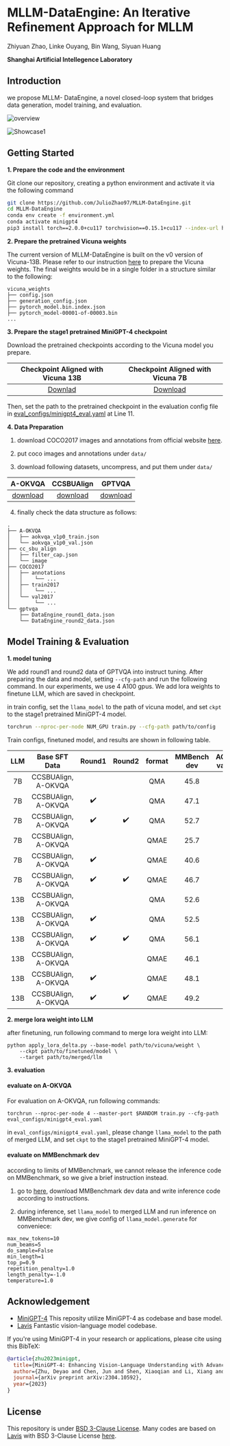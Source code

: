 # MLLM-DataEngine: An Iterative Refinement Approach for MLLM
Zhiyuan Zhao, Linke Ouyang, Bin Wang, Siyuan Huang

**Shanghai Artificial Intellegence Laboratory**

## Introduction

we propose MLLM-
DataEngine, a novel closed-loop system that bridges data
generation, model training, and evaluation.

![overview](https://github.com/opendatalab/MLLM-DataEngine/assets/40555727/d999de9b-fa86-4ad2-94b1-b78f8e047c44)

![Showcase1](https://github.com/JulioZhao97/MLLM-DataEngine/assets/40555727/847b019d-a980-4db1-b6fa-23a70e0f3abf)


## Getting Started

**1. Prepare the code and the environment**

Git clone our repository, creating a python environment and activate it via the following command

```bash
git clone https://github.com/JulioZhao97/MLLM-DataEngine.git
cd MLLM-DataEngine
conda env create -f environment.yml
conda activate minigpt4
pip3 install torch==2.0.0+cu117 torchvision==0.15.1+cu117 --index-url https://download.pytorch.org/whl/cu117
```


**2. Prepare the pretrained Vicuna weights**

The current version of MLLM-DataEngine is built on the v0 version of Vicuna-13B.
Please refer to our instruction [here](PrepareVicuna.md) 
to prepare the Vicuna weights.
The final weights would be in a single folder in a structure similar to the following:

```
vicuna_weights
├── config.json
├── generation_config.json
├── pytorch_model.bin.index.json
├── pytorch_model-00001-of-00003.bin
...   
```

**3. Prepare the stage1 pretrained MiniGPT-4 checkpoint**

Download the pretrained checkpoints according to the Vicuna model you prepare.

|                                Checkpoint Aligned with Vicuna 13B                                |                               Checkpoint Aligned with Vicuna 7B                                |
:------------------------------------------------------------------------------------------------:|:----------------------------------------------------------------------------------------------:
 [Downlad](https://drive.google.com/file/d/1a4zLvaiDBr-36pasffmgpvH5P7CKmpze/view?usp=share_link) | [Download](https://drive.google.com/file/d/1RY9jV0dyqLX-o38LrumkKRh6Jtaop58R/view?usp=sharing) 


Then, set the path to the pretrained checkpoint in the evaluation config file 
in [eval_configs/minigpt4_eval.yaml](eval_configs/minigpt4_eval.yaml#L10) at Line 11. 

**4. Data Preparation**

1. download COCO2017 images and annotations from official website [here](https://cocodataset.org/#download).

2. put coco images and annotations under ```data/```

3. download following datasets, uncompress, and put them under ```data/```

| A-OKVQA | CCSBUAlign | GPTVQA | 
| :---: | :---: | :---: |
| [download](https://drive.google.com/file/d/1L10fJsGuxdTPIEjCntPj9DT-URMxB_zK/view?usp=drive_link) | [download](https://drive.google.com/file/d/1s7kKpRSB0BVveRY2YGN4uhdCmxjWOfJb/view?usp=drive_link) | [download](https://drive.google.com/file/d/1_5EmALJ_UfN19Fi9iBvNbB2U-LBVcEVD/view?usp=drive_link) |

4. finally check the data structure as follows:

```
.
├── A-OKVQA
│   ├── aokvqa_v1p0_train.json
│   └── aokvqa_v1p0_val.json
├── cc_sbu_align
│   ├── filter_cap.json
│   └── image
├── COCO2017
│   ├── annotations
│   │    └── ...
│   ├── train2017
│   │    └── ...
│   └── val2017
│        └── ...
└── gptvqa
    ├── DataEngine_round1_data.json
    └── DataEngine_round2_data.json
```

## Model Training & Evaluation

**1. model tuning**

We add round1 and round2 data of GPTVQA into instruct tuning. After preparing the data and model, setting ```--cfg-path``` and run the following command. In our experiments, we use 4 A100 gpus. We add lora weights to finetune LLM, which are saved in checkpoint.

in train config, set the ```llama_model``` to the path of vicuna model, and set ```ckpt``` to the stage1 pretrained MiniGPT-4 model.

```bash
torchrun --nproc-per-node NUM_GPU train.py --cfg-path path/to/config
```

Train configs, finetuned model, and results are shown in following table.

| **LLM** | **Base SFT Data** | **Round1** | **Round2** | **format** | **MMBench dev** | **AOKVQA val (MC)** | **AOKVQA val (DA)** | **config** | **checkpoint** |
| :---: | :---: | :---: | :---: | :---: | :---: | :---: | :---: | :---: | :---: |
| 7B | CCSBUAlign, A-OKVQA |  |  | QMA | 45.8 | 70.2 | 59.1 | [config](https://github.com/JulioZhao97/MLLM-DataEngine/blob/main/train_configs/ccsbualign_aokvqa/vicuna-7b/QMA/minigpt4_7b_stage2_finetune_aokvqa.yaml) | [model](https://drive.google.com/file/d/1rsYx7Uc-fB8-1ZgKTNqIGmQ_tbNzf6vP/view?usp=drive_link) |
| 7B | CCSBUAlign, A-OKVQA | :heavy_check_mark: |  | QMA | 47.1 | 71.8 | 60.8 | [config](https://github.com/JulioZhao97/MLLM-DataEngine/blob/main/train_configs/ccsbualign_aokvqa/vicuna-7b/QMA/minigpt4_7b_stage2_finetune_aokvqa_round1.yaml) | [model](https://drive.google.com/file/d/1qzpUriJK1yKA274nH9DTHPimaepz-EdM/view?usp=drive_link) |
| 7B | CCSBUAlign, A-OKVQA | :heavy_check_mark: | :heavy_check_mark: | QMA | 52.7 | 73.6 | 62.0 | [config](https://github.com/JulioZhao97/MLLM-DataEngine/blob/main/train_configs/ccsbualign_aokvqa/vicuna-7b/QMA/minigpt4_7b_stage2_finetune_aokvqa_round1_round2.yaml) | [model](https://drive.google.com/file/d/19j_FmsIzfGBhH7sOLts51IVff4XgDYbn/view?usp=sharing) |
| 7B | CCSBUAlign, A-OKVQA |  |  | QMAE | 25.7 | 71.0 | 59.1 | [config](https://github.com/JulioZhao97/MLLM-DataEngine/blob/main/train_configs/ccsbualign_aokvqa/vicuna-7b/QMAE/minigpt4_7b_stage2_finetune_aokvqa.yaml) | [model](https://drive.google.com/file/d/1HR8hknybstr--sOX2C7TmWeiXIiiIXCD/view?usp=sharing) |
| 7B | CCSBUAlign, A-OKVQA | :heavy_check_mark: |  | QMAE | 40.6 | 71.0 | 60.3 | [config](https://github.com/JulioZhao97/MLLM-DataEngine/blob/main/train_configs/ccsbualign_aokvqa/vicuna-7b/QMAE/minigpt4_7b_stage2_finetune_aokvqa_round1.yaml) | [model](https://drive.google.com/file/d/12ITEv4DAB-3g7f_4XLBtp4JQPz42RkfO/view?usp=sharing) |
| 7B | CCSBUAlign, A-OKVQA | :heavy_check_mark: | :heavy_check_mark: | QMAE | 46.7 | 72.1 | 61.0 | [config](https://github.com/JulioZhao97/MLLM-DataEngine/blob/main/train_configs/ccsbualign_aokvqa/vicuna-7b/QMAE/minigpt4_7b_stage2_finetune_aokvqa_round1_round2.yaml) | [model](https://drive.google.com/file/d/1FsAfSiJNICrJOQsKLwF1Y-48-gTvzPHk/view?usp=sharing) |
| 13B | CCSBUAlign, A-OKVQA |  |  | QMA | 52.6 | 74.8 | 62.6 | [config](https://github.com/JulioZhao97/MLLM-DataEngine/blob/main/train_configs/ccsbualign_aokvqa/vicuna-13b/QMA/minigpt4_7b_stage2_finetune_aokvqa.yaml) | [model](https://drive.google.com/file/d/10h4hl7Xprd8cQxln1Xug82HeDY_35LfY/view?usp=sharing) |
| 13B | CCSBUAlign, A-OKVQA | :heavy_check_mark: |  | QMA | 52.5 | 74.7 | 63.1 | [config](https://github.com/JulioZhao97/MLLM-DataEngine/blob/main/train_configs/ccsbualign_aokvqa/vicuna-13b/QMA/minigpt4_7b_stage2_finetune_aokvqa_round1.yaml) | [model](https://drive.google.com/file/d/1u_acXl8SuaVBf9zR_Rwq3S3c5_svrCyy/view?usp=sharing) |
| 13B | CCSBUAlign, A-OKVQA | :heavy_check_mark: | :heavy_check_mark: | QMA | 56.1 | 75.5 | 63.3 | [config](https://github.com/JulioZhao97/MLLM-DataEngine/blob/main/train_configs/ccsbualign_aokvqa/vicuna-13b/QMA/minigpt4_7b_stage2_finetune_aokvqa_round1_round2.yaml) | [model](https://drive.google.com/file/d/19XQ4HWH4XuOJe3tMYQVYlUgLwFlqdPz_/view?usp=sharing) |
| 13B | CCSBUAlign, A-OKVQA |  |  | QMAE | 46.1 | 73.1 | 62.1 | [config](https://github.com/JulioZhao97/MLLM-DataEngine/blob/main/train_configs/ccsbualign_aokvqa/vicuna-13b/QMAE/minigpt4_7b_stage2_finetune_aokvqa.yaml) | [model](https://drive.google.com/file/d/1qhmQQQB4xz5S0ooCYwjLuanTjy3ugwGP/view?usp=sharing) |
| 13B | CCSBUAlign, A-OKVQA | :heavy_check_mark: |  | QMAE | 48.1 | 74.5 | 62.4 | [config](https://github.com/JulioZhao97/MLLM-DataEngine/blob/main/train_configs/ccsbualign_aokvqa/vicuna-13b/QMAE/minigpt4_7b_stage2_finetune_aokvqa_round1.yaml) | [model](https://drive.google.com/file/d/1_Oo3o7l01nCc23WLmWYHvosPt0Gqai97/view?usp=sharing) |
| 13B | CCSBUAlign, A-OKVQA | :heavy_check_mark: | :heavy_check_mark: | QMAE | 49.2 | 74.0 | 61.9 | [config](https://github.com/JulioZhao97/MLLM-DataEngine/blob/main/train_configs/ccsbualign_aokvqa/vicuna-13b/QMAE/minigpt4_7b_stage2_finetune_aokvqa_round1_round2.yaml) | [model](https://drive.google.com/file/d/11TQ1XRdntvlBmUGVUkJ3b_We183CEtHg/view?usp=sharing) |

**2. merge lora weight into LLM**

after finetuning, run following command to merge lora weight into LLM:

```
python apply_lora_delta.py --base-model path/to/vicuna/weight \
    --ckpt path/to/finetuned/model \
    --target path/to/merged/llm
```

**3. evaluation**

#### evaluate on A-OKVQA

For evaluation on A-OKVQA, run following commands:

```
torchrun --nproc-per-node 4 --master-port $RANDOM train.py --cfg-path eval_configs/minigpt4_eval.yaml
```

in ```eval_configs/minigpt4_eval.yaml```, please change ```llama_model``` to the path of merged LLM, and set ```ckpt``` to the stage1 pretrained MiniGPT-4 model.

#### evaluate on MMBenchmark dev

according to limits of MMBenchmark, we cannot release the inference code on MMBenchmark, so we give a brief instruction instead.

1. go to [here](https://github.com/InternLM/opencompass/blob/mm/docs/en/MMBench.md), download MMBenchmark dev data and write inference code according to instructions.

2. during inference, set ```llama_model``` to merged LLM and run inference on MMBenchmark dev, we give config of ```llama_model.generate``` for conveniece:

```
max_new_tokens=10
num_beams=5
do_sample=False
min_length=1
top_p=0.9
repetition_penalty=1.0
length_penalty=-1.0
temperature=1.0
```

## Acknowledgement

+ [MiniGPT-4](https://github.com/Vision-CAIR/MiniGPT-4) This reposity utilize MiniGPT-4 as codebase and base model.
+ [Lavis](https://github.com/salesforce/LAVIS) Fantastic vision-language model codebase.


If you're using MiniGPT-4 in your research or applications, please cite using this BibTeX:
```bibtex
@article{zhu2023minigpt,
  title={MiniGPT-4: Enhancing Vision-Language Understanding with Advanced Large Language Models},
  author={Zhu, Deyao and Chen, Jun and Shen, Xiaoqian and Li, Xiang and Elhoseiny, Mohamed},
  journal={arXiv preprint arXiv:2304.10592},
  year={2023}
}
```


## License
This repository is under [BSD 3-Clause License](LICENSE.md).
Many codes are based on [Lavis](https://github.com/salesforce/LAVIS) with 
BSD 3-Clause License [here](LICENSE_Lavis.md).
